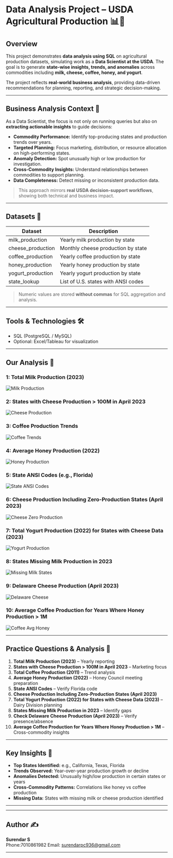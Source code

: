 # Data Analysis Project – USDA Agricultural Production 📊🚜

## Overview
This project demonstrates **data analysis using SQL** on agricultural production datasets, simulating work as a **Data Scientist at the USDA**. The goal is to generate **state-wise insights, trends, and anomalies** across commodities including **milk, cheese, coffee, honey, and yogurt**.

The project reflects **real-world business analysis**, providing data-driven recommendations for planning, reporting, and strategic decision-making.

---

## Business Analysis Context 💼
As a Data Scientist, the focus is not only on running queries but also on **extracting actionable insights** to guide decisions:

- **Commodity Performance:** Identify top-producing states and production trends over years.  
- **Targeted Planning:** Focus marketing, distribution, or resource allocation on high-performing states.  
- **Anomaly Detection:** Spot unusually high or low production for investigation.  
- **Cross-Commodity Insights:** Understand relationships between commodities to support planning.  
- **Data Completeness:** Detect missing or inconsistent production data.

> This approach mirrors **real USDA decision-support workflows**, showing both technical and business impact.

---

## Datasets 📁
| Dataset | Description |
|---------|-------------|
| milk_production | Yearly milk production by state |
| cheese_production | Monthly cheese production by state |
| coffee_production | Yearly coffee production by state |
| honey_production | Yearly honey production by state |
| yogurt_production | Yearly yogurt production by state |
| state_lookup | List of U.S. states with ANSI codes |

> Numeric values are stored **without commas** for SQL aggregation and analysis.

---

## Tools & Technologies 🛠️
- SQL (PostgreSQL / MySQL)  
- Optional: Excel/Tableau for visualization  


---

## Our Analysis 📸

### 1: Total Milk Production (2023)
![Milk Production](visuals/milk_2023.jpg)

### 2: States with Cheese Production > 100M in April 2023
![Cheese Production](visuals/cheese_april2023.jpg)

### 3: Coffee Production Trends
![Coffee Trends](visuals/coffee_trends.jpg)

### 4: Average Honey Production (2022)
![Honey Production](visuals/honey_2022.jpg)

### 5: State ANSI Codes (e.g., Florida)
![State ANSI Codes](visuals/state_ansi.jpg)

### 6: Cheese Production Including Zero-Production States (April 2023)
![Cheese Zero Production](visuals/cheese_zero_april2023.jpg)

### 7: Total Yogurt Production (2022) for States with Cheese Data (2023)
![Yogurt Production](visuals/yogurt_2022.jpg)

### 8: States Missing Milk Production in 2023
![Missing Milk States](visuals/missing_milk_2023.jpg)

### 9: Delaware Cheese Production (April 2023)
![Delaware Cheese](visuals/delaware_cheese.jpg)

### 10: Average Coffee Production for Years Where Honey Production > 1M
![Coffee Avg Honey](visuals/coffee_avg_honey.jpg)


---

## Practice Questions & Analysis 📝
1. **Total Milk Production (2023)** – Yearly reporting  
2. **States with Cheese Production > 100M in April 2023** – Marketing focus  
3. **Total Coffee Production (2011)** – Trend analysis  
4. **Average Honey Production (2022)** – Honey Council meeting preparation  
5. **State ANSI Codes** – Verify Florida code  
6. **Cheese Production Including Zero-Production States (April 2023)**  
7. **Total Yogurt Production (2022) for States with Cheese Data (2023)** – Dairy Division planning  
8. **States Missing Milk Production in 2023** – Identify gaps  
9. **Check Delaware Cheese Production (April 2023)** – Verify presence/absence  
10. **Average Coffee Production for Years Where Honey Production > 1M** – Cross-commodity insights

---

## Key Insights 🔑
- **Top States Identified:** e.g., California, Texas, Florida  
- **Trends Observed:** Year-over-year production growth or decline  
- **Anomalies Detected:** Unusually high/low production in certain states or years  
- **Cross-Commodity Patterns:** Correlations like honey vs coffee production  
- **Missing Data:** States with missing milk or cheese production identified

---



---

## Author ✍️
**Surendar S**  
Phone:7010861982
Email: surendarpc936@gmail.com  

---
